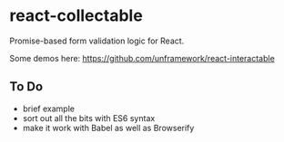# react-collectable

Promise-based form validation logic for React.

Some demos here: https://github.com/unframework/react-interactable

## To Do

- brief example
- sort out all the bits with ES6 syntax
- make it work with Babel as well as Browserify
